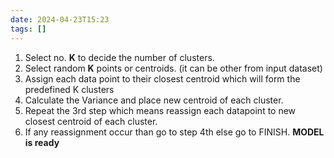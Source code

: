 ```yaml
---
date: 2024-04-23T15:23
tags: []
---
```

1. Select no. **K** to decide the number of clusters.
2. Select random **K** points or centroids. (it can be other from input dataset)
3. Assign each data point to their closest centroid which will form the predefined K clusters
4. Calculate the Variance and place new centroid of each cluster.
5. Repeat the 3rd step which means reassign each datapoint to new closest centroid of each cluster.
6. If any reassignment occur than go to step 4th else go to FINISH.
**MODEL is ready**